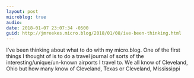 ```yaml
---
layout: post
microblog: true
audio: 
date: 2018-01-07 23:07:34 -0500
guid: http://jmreekes.micro.blog/2018/01/08/ive-been-thinking.html
---
```

I’ve been thinking about what to do with my micro.blog. One of the first things I thought of is to do a travel journal of sorts of the interesting/unique/un-known airports I travel to. We all know of Cleveland, Ohio but how many know of Cleveland, Texas or Cleveland, Mississippi

